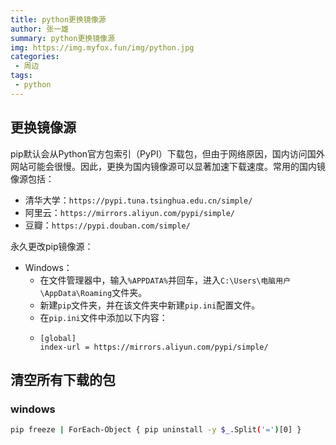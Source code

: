 ```yaml
---
title: python更换镜像源
author: 张一雄
summary: python更换镜像源
img: https://img.myfox.fun/img/python.jpg
categories:
 - 周边
tags:
 - python
---
```


##  更换镜像源

pip默认会从Python官方包索引（PyPI）下载包，但由于网络原因，国内访问国外网站可能会很慢。因此，更换为国内镜像源可以显著加速下载速度。常用的国内镜像源包括：

- 清华大学：`https://pypi.tuna.tsinghua.edu.cn/simple/`
- 阿里云：`https://mirrors.aliyun.com/pypi/simple/`
- 豆瓣：`https://pypi.douban.com/simple/`

永久更改pip镜像源：

- Windows：
  - 在文件管理器中，输入`%APPDATA%`并回车，进入`C:\Users\电脑用户\AppData\Roaming`文件夹。
  - 新建`pip`文件夹，并在该文件夹中新建`pip.ini`配置文件。
  - 在`pip.ini`文件中添加以下内容：
  - ```Plaintext
    [global]  
    index-url = https://mirrors.aliyun.com/pypi/simple/
    ```

## 清空所有下载的包

### windows

```sh
pip freeze | ForEach-Object { pip uninstall -y $_.Split('=')[0] }
```




